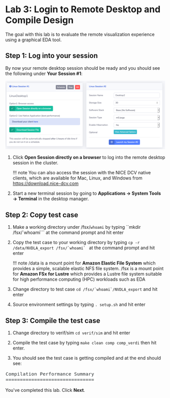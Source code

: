 # Lab 3: Login to Remote Desktop and Compile Design

The goal with this lab is to evaluate the remote visualization experience using a graphical EDA tool.

## Step 1: Log into your session

By now your remote desktop session should be ready and you should see the following under **Your Session #1**:

![](../imgs/access-3.png)

1. Click **Open Session directly on a browser** to log into the remote desktop session in the cluster.

    !!! note
        You can also access the session with the NICE DCV native clients, which are available for Mac, Linux, and Windows from https://download.nice-dcv.com

1. Start a new terminal session by going to **Applications → System Tools → Terminal** in the desktop manager.

## Step 2: Copy test case

1. Make a working directory under /fsx/`whoami` by typing ``mkdir /fsx/`whoami``` at the command prompt and hit enter

1. Copy the test case to your working directory by typing ``cp -r /data/NVDLA_export /fsx/`whoami` `` at the command prompt and hit enter

    !!! note
        /data is a mount point for **Amazon Elastic File System** which provides a simple, scalable elastic NFS file system. /fsx is a mount point for **Amazon FSx for Lustre** which provides a Lustre file system suitable for high performance computing (HPC) workloads such as EDA

1. Change directory to test case ``cd /fsx/`whoami`/NVDLA_export`` and hit enter
1. Source environment settings by typing `. setup.sh` and hit enter 


## Step 3: Compile the test case
 
1.  Change directory to verif/sim `cd verif/sim` and hit enter

1. Compile the test case by typing `make clean comp comp_verdi` then hit enter.

1. You should see the test case is getting compiled and at the end should see: 

![](../imgs/compilation-performance-summary.png)

You've completed this lab. Click **Next**.
